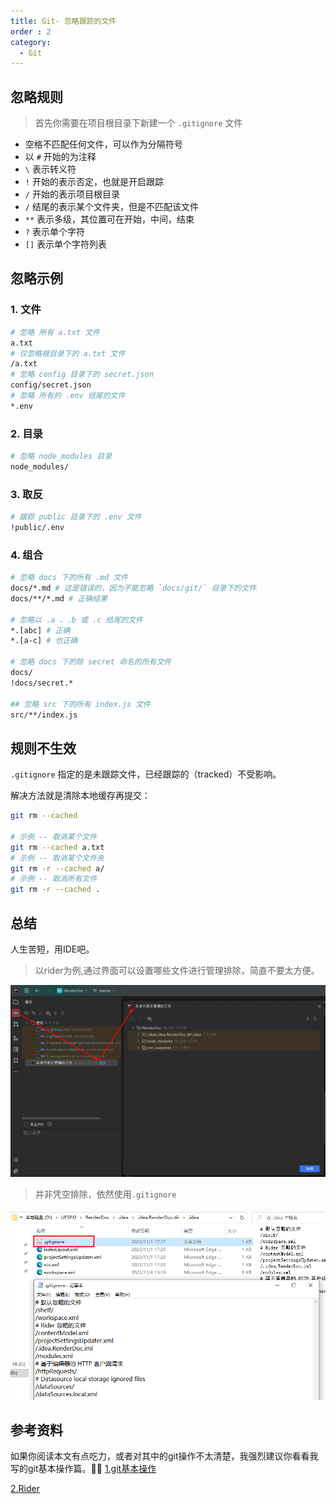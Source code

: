 ```yaml
---
title: Git- 忽略跟踪的文件
order : 2
category:
  - Git
---
```


## 忽略规则

> 首先你需要在项目根目录下新建一个 `.gitignore` 文件

+ 空格不匹配任何文件，可以作为分隔符号
+ 以 `#` 开始的为注释
+ `\` 表示转义符
+ `!` 开始的表示否定，也就是开启跟踪
+ `/` 开始的表示项目根目录
+ `/` 结尾的表示某个文件夹，但是不匹配该文件
+ `**` 表示多级，其位置可在开始，中间，结束
+ `?` 表示单个字符
+ `[]` 表示单个字符列表

## 忽略示例

### 1. 文件

```bash
# 忽略 所有 a.txt 文件
a.txt
# 仅忽略根目录下的 a.txt 文件
/a.txt
# 忽略 config 目录下的 secret.json
config/secret.json
# 忽略 所有的 .env 结尾的文件
*.env
```

### 2. 目录

```bash
# 忽略 node_modules 目录
node_modules/
```

### 3. 取反

```bash
# 跟踪 public 目录下的 .env 文件
!public/.env
```

### 4. 组合

```bash
# 忽略 docs 下的所有 .md 文件
docs/*.md # 这是错误的，因为不能忽略 `docs/git/` 目录下的文件
docs/**/*.md # 正确结果

# 忽略以 .a 、.b 或 .c 结尾的文件
*.[abc] # 正确
*.[a-c] # 也正确

# 忽略 docs 下的除 secret 命名的所有文件
docs/
!docs/secret.*

## 忽略 src 下的所有 index.js 文件
src/**/index.js
```

## 规则不生效

`.gitignore` 指定的是未跟踪文件，已经跟踪的（tracked）不受影响。

解决方法就是清除本地缓存再提交：

```bash
git rm --cached

# 示例 -- 取消某个文件
git rm --cached a.txt
# 示例 -- 取消某个文件夹
git rm -r --cached a/
# 示例 -- 取消所有文件
git rm -r --cached .
```
## 总结

<ChatMessage avatar="../../assets/emoji/blzt.png" :avatarWidth="40">
人生苦短，用IDE吧。
</ChatMessage>

> 以rider为例,通过界面可以设置哪些文件进行管理排除，简直不要太方便。


![ide.png](assets%2Fide.png)
>并非凭空排除，依然使用`.gitignore` 

![idegitignore.png](assets%2Fidegitignore.png)

## 参考资料
如果你阅读本文有点吃力，或者对其中的git操作不太清楚，我强烈建议你看看我写的git基本操作篇。🤦‍♂️
[1.git基本操作](../git/README.md)

[2.Rider](https://www.jetbrains.com/zh-cn/rider/)